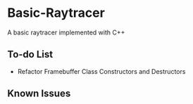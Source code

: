 # Basic-Raytracer
A basic raytracer implemented with C++

## To-do List
- Refactor Framebuffer Class Constructors and Destructors

## Known Issues